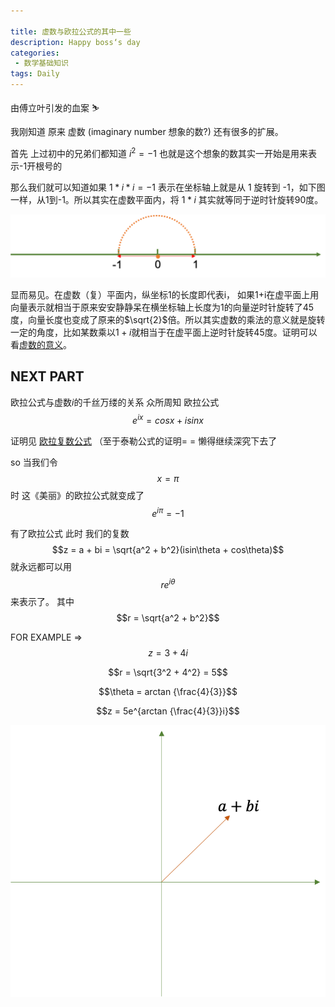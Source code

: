 ```yaml
---

title: 虚数与欧拉公式的其中一些
description: Happy boss‘s day
categories:
 - 数学基础知识
tags: Daily
---
```


由傅立叶引发的血案 :skier:

我刚知道 原来 虚数 (imaginary number 想象的数?) 还有很多的扩展。

首先 上过初中的兄弟们都知道 $i^2= -1$ 也就是这个想象的数其实一开始是用来表示-1开根号的

那么我们就可以知道如果 $1* i * i=-1$ 表示在坐标轴上就是从 1 旋转到 -1，如下图一样，从1到-1。所以其实在虚数平面内，将 $1 * i$ 其实就等同于逆时针旋转90度。

![pic1](pic/1206/1.png)

显而易见。在虚数（复）平面内，纵坐标1的长度即代表i， 如果1+i在虚平面上用向量表示就相当于原来安安静静呆在横坐标轴上长度为1的向量逆时针旋转了45度，向量长度也变成了原来的$\sqrt{2}$倍。所以其实虚数的乘法的意义就是旋转一定的角度，比如某数乘以$1+i$就相当于在虚平面上逆时针旋转45度。证明可以看[虚数的意义](https://www.sohu.com/a/276955178_99896109)。


## NEXT PART



欧拉公式与虚数$i$的千丝万缕的关系
众所周知 欧拉公式 $$e^{ix} = cosx + isinx$$

证明见 [欧拉复数公式](https://www.shuxuele.com/algebra/eulers-formula.html) （至于泰勒公式的证明= = 懒得继续深究下去了

so 当我们令$$x=\pi$$时 这《美丽》的欧拉公式就变成了$$e^{i\pi} = -1$$ 

有了欧拉公式 此时 我们的复数 $$z = a + bi = \sqrt{a^2 + b^2}(isin\theta + cos\theta)$$ 就永远都可以用 $$r e^{i\theta}$$来表示了。  其中$$r = \sqrt{a^2 + b^2}$$

FOR EXAMPLE ⇒ $$ z=3+4i $$  

$$r = \sqrt{3^2 + 4^2} = 5$$

$$\theta = arctan {\frac{4}{3}}$$

$$z = 5e^{arctan {\frac{4}{3}}i}$$

![pic2](pic/1206/2.png)
